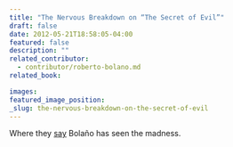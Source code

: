 ```yaml
---
title: "The Nervous Breakdown on “The Secret of Evil”"
draft: false
date: 2012-05-21T18:58:05-04:00
featured: false
description: ""
related_contributor:
  - contributor/roberto-bolano.md
related_book:

images:
featured_image_position: 
_slug: the-nervous-breakdown-on-the-secret-of-evil
---
```


Where they [say](http://www.thenervousbreakdown.com/jpsmith/2012/05/review-of-the-secret-of-evil-by-roberto-bolano/) Bolaño has seen the madness. 

